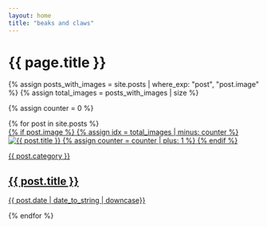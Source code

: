```yaml
---
layout: home
title: "beaks and claws"
---
```

<script src="https://unpkg.com/masonry-layout@4/dist/masonry.pkgd.min.js"></script>

<div class="title">
    <h1>{{ page.title }}</h1>
</div>

{% assign posts_with_images = site.posts | where_exp: "post", "post.image" %}
{% assign total_images = posts_with_images | size %}

{% assign counter = 0 %}
<section id="posts">
  {% for post in site.posts %}
    <div class="post-widget">
      <a href="{{ post.url }}">
        {% if post.image %}
          {% assign idx = total_images | minus: counter %}
          <img src="{{ site.baseurl }}/assets/posts/{{ idx }}.jpg" alt="{{ post.title }}">
          {% assign counter = counter | plus: 1 %}
        {% endif %}
        <div class="post-info">
          <p>{{ post.category }}</p>
          <h2>{{ post.title }}</h2>
          <p>{{ post.date | date_to_string | downcase}}</p>
        </div>
      </a>
    </div>
  {% endfor %}
</section>

<script>
  var elem = document.querySelector('#posts');
  var msnry = new Masonry( elem, {
    itemSelector: '.post-widget',
    columnWidth: '.post-widget',
    percentPosition: true
  });
</script>